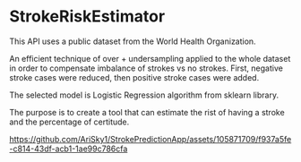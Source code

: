 # StrokeRiskEstimator




This API uses a public dataset from the World Health Organization.

An efficient technique of over + undersampling applied to the whole dataset in order to compensate imbalance of strokes vs no strokes. 
First, negative stroke cases were reduced, then positive stroke cases were added. 


The selected model is Logistic Regression algorithm from sklearn library.


The purpose is to create a tool that can estimate the rist of having a stroke and the percentage of certitude.




https://github.com/AriSky1/StrokePredictionApp/assets/105871709/f937a5fe-c814-43df-acb1-1ae99c786cfa





